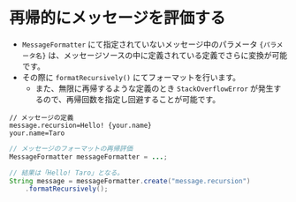 # 再帰的にメッセージを評価する

- ``MessageFormatter`` にて指定されていないメッセージ中のパラメータ ``{パラメータ名}`` は、メッセージソースの中に定義されている定義でさらに変換が可能です。
- その際に ``formatRecursively()`` にてフォーマットを行います。
  - また、無限に再帰するような定義のとき ``StackOverflowError`` が発生するので、再帰回数を指定し回避することが可能です。

```properties
// メッセージの定義
message.recursion=Hello! {your.name}
your.name=Taro
```

```java
// メッセージのフォーマットの再帰評価
MessageFormatter messageFormatter = ...;

// 結果は「Hello! Taro」となる。
String message = messageFormatter.create("message.recursion")
    .formatRecursively();
```

